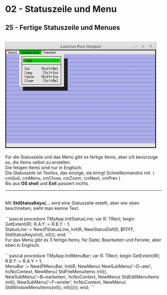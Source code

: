 # 02 - Statuszeile und Menu
## 25 - Fertige Statuszeile und Menues
<br>
<img src="image.png" alt="Selfhtml"><br><br>
Für die Statuszeile und das Menü gibt es fertige Items, aber ich bevorzuge es, die Items selbst zu erstellen.<br>
Die fetigen Items sind nur in Englisch.<br>
Die Statuszeile ist Textlos, das einzige, sie bringt Schnellkomandos mit. ( cmQuit, cmMenu, cmClose, cmZoom, cmNext, cmPrev )<br>
Bis aus <b>OS shell</b> und <b>Exit</b> passiert nichts.<br>
<hr><br>
Mit <b>StdStatusKeys(...</b> wird eine Statuszeile estellt, aber wie oben beschrieben, sieht man keinne Text.<br>
<br>
```pascal
  procedure TMyApp.InitStatusLine;
  var
    R: TRect;
  begin
    GetExtent(R);
    R.A.Y := R.B.Y - 1;
<br>
    StatusLine := New(PStatusLine, Init(R, NewStatusDef(0, $FFFF, StdStatusKeys(nil), nil)));
  end;
```
<br>
Fur das Menü gibt es 3 fertige Items, für Datei, Bearbeiten und Fenster, aber eben in Englisch.<br>
<br>
```pascal
  procedure TMyApp.InitMenuBar;
  var
    R: TRect;
  begin
    GetExtent(R);
    R.B.Y := R.A.Y + 1;
<br>
    MenuBar := New(PMenuBar, Init(R, NewMenu(
      NewSubMenu('~D~atei', hcNoContext, NewMenu(
        StdFileMenuItems (nil)),
      NewSubMenu('~B~earbeiten', hcNoContext, NewMenu(
         StdEditMenuItems (nil)),
      NewSubMenu('~F~enster', hcNoContext, NewMenu(
        StdWindowMenuItems(nil)), nil))))));
  end;
```
<br>

